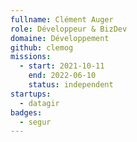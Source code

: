 ```yaml
---
fullname: Clément Auger
role: Développeur & BizDev
domaine: Développement
github: clemog
missions:
  - start: 2021-10-11
    end: 2022-06-10
    status: independent
startups:
  - datagir
badges:
  - segur
---
```


